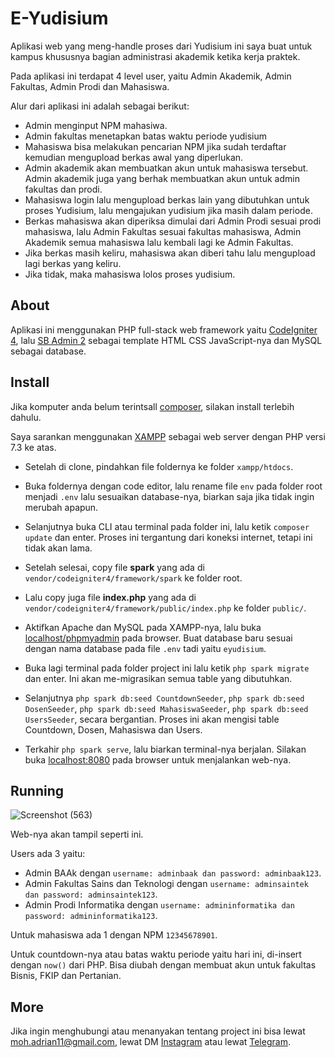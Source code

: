 # E-Yudisium

Aplikasi web yang meng-handle proses dari Yudisium ini saya buat untuk kampus khususnya bagian administrasi akademik ketika kerja praktek.

Pada aplikasi ini terdapat 4 level user, yaitu Admin Akademik, Admin Fakultas, Admin Prodi dan Mahasiswa.

Alur dari aplikasi ini adalah sebagai berikut:
+ Admin menginput NPM mahasiwa.
+ Admin fakultas menetapkan batas waktu periode yudisium
+ Mahasiswa bisa melakukan pencarian NPM jika sudah terdaftar kemudian mengupload berkas awal yang diperlukan.
+ Admin akademik akan membuatkan akun untuk mahasiswa tersebut. Admin akademik juga yang berhak membuatkan akun untuk admin fakultas dan prodi.
+ Mahasiswa login lalu mengupload berkas lain yang dibutuhkan untuk proses Yudisium, lalu mengajukan yudisium jika masih dalam periode.
+ Berkas mahasiswa akan diperiksa dimulai dari Admin Prodi sesuai prodi mahasiswa, lalu Admin Fakultas sesuai fakultas mahasiswa, Admin Akademik semua mahasiswa lalu kembali lagi ke Admin Fakultas.
+ Jika berkas masih keliru, mahasiswa akan diberi tahu lalu mengupload lagi berkas yang keliru.
+ Jika tidak, maka mahasiswa lolos proses yudisium.

## About

Aplikasi ini menggunakan PHP full-stack web framework yaitu [CodeIgniter 4](https://codeigniter.com), lalu [SB Admin 2](https://startbootstrap.com/theme/sb-admin-2) sebagai template HTML CSS JavaScript-nya dan MySQL sebagai database.

## Install

Jika komputer anda belum terintsall [composer](https://getcomposer.org/download/), silakan install terlebih dahulu.

Saya sarankan menggunakan [XAMPP](https://www.apachefriends.org/download.html) sebagai web server dengan PHP versi 7.3 ke atas.

- Setelah di clone, pindahkan file foldernya ke folder `xampp/htdocs`.

- Buka foldernya dengan code editor, lalu rename file `env` pada folder root menjadi `.env` lalu sesuaikan database-nya, biarkan saja jika tidak ingin merubah apapun.

- Selanjutnya buka CLI atau terminal pada folder ini, lalu ketik `composer update` dan enter. Proses ini tergantung dari koneksi internet, tetapi ini tidak akan lama.

- Setelah selesai, copy file **spark** yang ada di `vendor/codeigniter4/framework/spark` ke folder root.

- Lalu copy juga file **index.php** yang ada di `vendor/codeigniter4/framework/public/index.php` ke folder `public/`.

- Aktifkan Apache dan MySQL pada XAMPP-nya, lalu buka [localhost/phpmyadmin](http://localhost/phpmyadmin) pada browser. Buat database baru sesuai dengan nama database pada file `.env` tadi yaitu `eyudisium`.

- Buka lagi terminal pada folder project ini lalu ketik `php spark migrate` dan enter. Ini akan me-migrasikan semua table yang dibutuhkan.

- Selanjutnya `php spark db:seed CountdownSeeder`,
`php spark db:seed DosenSeeder`,
`php spark db:seed MahasiswaSeeder`,
`php spark db:seed UsersSeeder`, secara bergantian.
Proses ini akan mengisi table Countdown, Dosen, Mahasiswa dan Users.

- Terkahir `php spark serve`, lalu biarkan terminal-nya berjalan. Silakan buka [localhost:8080](http://localhost:8080) pada browser untuk menjalankan web-nya.

## Running

![Screenshot (563)](https://user-images.githubusercontent.com/67651472/183603342-fcd01082-1ae0-44ab-87af-a2405a130105.png)

Web-nya akan tampil seperti ini.

Users ada 3 yaitu:
+ Admin BAAk dengan `username: adminbaak dan password: adminbaak123`.
+ Admin Fakultas Sains dan Teknologi dengan `username: adminsaintek dan password: adminsaintek123`.
+ Admin Prodi Informatika dengan `username: admininformatika dan password: admininformatika123`.

Untuk mahasiswa ada 1 dengan NPM `12345678901`.

Untuk countdown-nya atau batas waktu periode yaitu hari ini, di-insert dengan `now()` dari PHP. Bisa diubah dengan membuat akun untuk fakultas Bisnis, FKIP dan Pertanian.

## More

Jika ingin menghubungi atau menanyakan tentang project ini bisa lewat moh.adrian11@gmail.com, lewat DM [Instagram](https://instagram.com/adrian.vengeance) atau lewat [Telegram](https://t.me/apaitusername).

<!---## Server Requirements

PHP version 7.3 or higher is required, with the following extensions installed:

- [intl](http://php.net/manual/en/intl.requirements.php)
- [libcurl](http://php.net/manual/en/curl.requirements.php) if you plan to use the HTTP\CURLRequest library

Additionally, make sure that the following extensions are enabled in your PHP:

- json (enabled by default - don't turn it off)
- [mbstring](http://php.net/manual/en/mbstring.installation.php)
- [mysqlnd](http://php.net/manual/en/mysqlnd.install.php)
- xml (enabled by default - don't turn it off)]:--->
